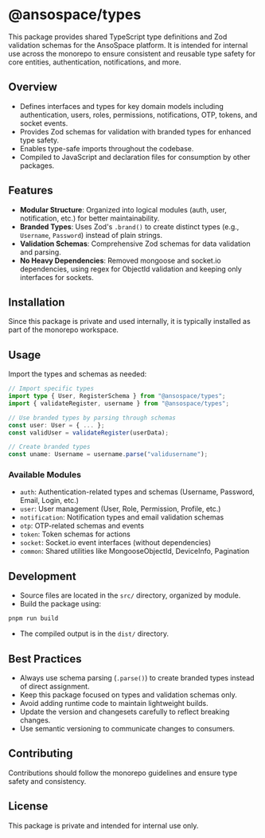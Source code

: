 # @ansospace/types

This package provides shared TypeScript type definitions and Zod validation schemas for the AnsoSpace platform. It is intended for internal use across the monorepo to ensure consistent and reusable type safety for core entities, authentication, notifications, and more.

## Overview

- Defines interfaces and types for key domain models including authentication, users, roles, permissions, notifications, OTP, tokens, and socket events.
- Provides Zod schemas for validation with branded types for enhanced type safety.
- Enables type-safe imports throughout the codebase.
- Compiled to JavaScript and declaration files for consumption by other packages.

## Features

- **Modular Structure**: Organized into logical modules (auth, user, notification, etc.) for better maintainability.
- **Branded Types**: Uses Zod's `.brand()` to create distinct types (e.g., `Username`, `Password`) instead of plain strings.
- **Validation Schemas**: Comprehensive Zod schemas for data validation and parsing.
- **No Heavy Dependencies**: Removed mongoose and socket.io dependencies, using regex for ObjectId validation and keeping only interfaces for sockets.

## Installation

Since this package is private and used internally, it is typically installed as part of the monorepo workspace.

## Usage

Import the types and schemas as needed:

```ts
// Import specific types
import type { User, RegisterSchema } from "@ansospace/types";
import { validateRegister, username } from "@ansospace/types";

// Use branded types by parsing through schemas
const user: User = { ... };
const validUser = validateRegister(userData);

// Create branded types
const uname: Username = username.parse("validusername");
```

### Available Modules

- `auth`: Authentication-related types and schemas (Username, Password, Email, Login, etc.)
- `user`: User management (User, Role, Permission, Profile, etc.)
- `notification`: Notification types and email validation schemas
- `otp`: OTP-related schemas and events
- `token`: Token schemas for actions
- `socket`: Socket.io event interfaces (without dependencies)
- `common`: Shared utilities like MongooseObjectId, DeviceInfo, Pagination

## Development

- Source files are located in the `src/` directory, organized by module.
- Build the package using:

```bash
pnpm run build
```

- The compiled output is in the `dist/` directory.

## Best Practices

- Always use schema parsing (`.parse()`) to create branded types instead of direct assignment.
- Keep this package focused on types and validation schemas only.
- Avoid adding runtime code to maintain lightweight builds.
- Update the version and changesets carefully to reflect breaking changes.
- Use semantic versioning to communicate changes to consumers.

## Contributing

Contributions should follow the monorepo guidelines and ensure type safety and consistency.

## License

This package is private and intended for internal use only.
